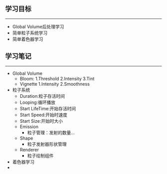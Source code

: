 ## 学习目标   
***   
- Global Volume后处理学习  
- 简单粒子系统学习
- 简单着色器学习
## 学习笔记   
***   
- Global Volume
  - Bloom:
   1.Threshold
   2.Intensity
   3.Tint
  - Vignette
   1.Intensity
   2.Smoothness
- 粒子系统   
  - Duration:粒子存活时间
  - Looping:循环播放
  - Start LifeTime:开始存活时间
  - Start Speed:开始时速度
  - Start Size:开始时大小
  - Emission
    - 粒子管理：发射的数量...
  - Shape
    - 粒子发射器形状管理
  - Renderer
    - 粒子绘制组件
 - 着色器学习
 -       
